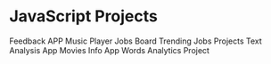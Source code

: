 # JavaScript Projects

Feedback APP
Music Player
Jobs Board 
Trending Jobs Projects
Text Analysis App 
Movies Info App 
Words Analytics Project 
